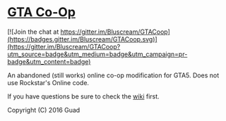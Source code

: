 # [GTA Co-Op](http://www.gtampco-op.cf/)

[![Join the chat at https://gitter.im/Bluscream/GTACoop](https://badges.gitter.im/Bluscream/GTACoop.svg)](https://gitter.im/Bluscream/GTACoop?utm_source=badge&utm_medium=badge&utm_campaign=pr-badge&utm_content=badge)

An abandoned (still works) online co-op modification for GTA5. Does not use Rockstar's Online code.

If you have questions be sure to check the [wiki](https://github.com/Guad/GTACoop/wiki) first.

Copyright (C) 2016  Guad
